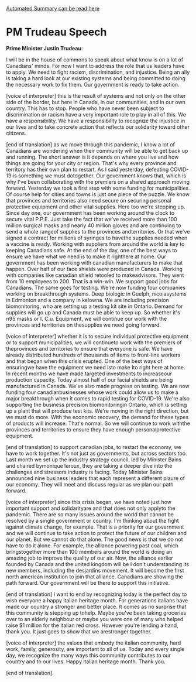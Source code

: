 [Automated Summary can be read here](./trudeau_summary.md)

# PM Trudeau Speech



**Prime Minister Justin Trudeau**:

I will be in the house of commons to speak about what know is on a lot of Canadians' minds.
For now I want to address the role that us leaders have to apply.
We need to fight racism, discrimination, and injustice.
Being an ally is taking a hard look at our existing systems and being committed to doing the necessary work to fix them.
Our government is ready to take action.
 

[voice of interpreter] this is the result of systems and not only on the other side of the border, but here in Canada, in our communities, and in our own country.
This has to stop.
People who have never been subject to discrimination or racism have a very important role to play in all of this.
We have a responsibility.
We have a responsibility to recognize the injustice in our lives and to take concrete action that reflects our solidarity toward other citizens.


[end of translation] as we move through this pandemic, I know a lot of Canadians are wondering when their community will be able to get back up and running.
The short answer is it depends on where you live and how things are going for your city or region.
That's why every province and territory has their own plan to restart.
As I said yesterday, defeating COVID-19 is something we must dotogether.
Our government knows that, which is why I've been collaborating with the premiers on a shared approach moving forward.
Yesterday we took a first step with some funding for municipalities.
Of course help for cities and towns is just one piece of the puzzle.
We know that provinces and territories also need secure on securing personal protective equipment and other vital supplies.
Here too we're stepping up. Since day one, our government has been working around the clock to secure vital P.P.E. Just take the fact that we've received more than 100 million surgical masks and nearly 40 million gloves and are continuing to send a whole rangeof supplies to the provinces andterritories.
Or that we've signed a contract for millions of syringes to havethe supplies needed when a vaccine is ready.
Working with suppliers from around the world is key to keeping Canadians safe.
At the end of the day, one of the best ways to ensure we have what we need is to make it righthere at home.
Our government has been working with canadian manufacturers to make that happen.
Over half of our face shields were produced in Canada.
Working with companies like canadian shield retooled to makeadvisors.
They went from 10 employees to 200.
That is a win-win.
We support good jobs for Canadians.
The same goes for testing.
We're now funding four companies working on breakthrough systems.
Deep biologic in Guelph, nicoiasystems in Edmonton and a company in kelowna.
We are including precision biomonitoring, who are setting up a testing kit site in Ontario.
Demand for supplies will go up and Canada must be able to keep up. So whether it's n95 masks or I. C.u. Equipment, we will continue our work with the provinces and territories on thesupplies we need going forward.
 

[voice of interpreter] whether it is to secure individual protective equipment or to support municipalities, we will continueto work with the premiers of theprovinces and territories to ensure that everyone is safe.
We have already distributed hundreds of thousands of items to front-line workers and that began when this crisis erupted.
One of the best ways of ensuringwe have the equipment we need isto make Ito right here at home.
In recent months we have made targeted investments to increaseour production capacity.
Today almost half of our facial shields are being manufactured in Canada.
We've also made progress on testing.
We are now funding four canadianbusinesses whose work could allow us to make a major breakthrough when it comes to rapid testing for COVID-19. We're also supporting the business precision biomonitoringin Ontario, which is setting up a plant that will produce test kits.
We're moving in the right direction, but we must do more.
With the economic recovery, the demand for these types of products will increase.
That's normal.
So we will continue to work withthe provinces and territories to ensure they have enough personalprotective equipment.


[end of translation] to support canadian jobs, to restart the economy, we have to work together.
It's not just as governments, but across sectors too.
Last month we set up the industry strategy council, led by Minister Bains and chaired bymonique leroux, they are taking a deeper dive into the challenges and stressors industry is facing.
Today Minister Bains announced nine business leaders that each represent a different plaure of our economy.
They will meet and discuss regular as we plan our path forward.
 

[voice of interpreter] since this crisis began, we have noted just how important support and solidarityare and that does not only applyto the pandemic.
There are so many issues around the world that cannot be resolved by a single government or country.
I'm thinking about the fight against climate change, for example.
That is a priority for our government and we will continue to take action to protect the future of our children and our planet.
But we cannot do that alone.
The good news is that we do not have to do it alone.
For example, the alliance powering past coal, which bringstogether more than 100 members around the world is doing an amazing job to improve the quality of our air.
Now, the alliance earlier founded by Canada and the united kingdom will be I don't understanding its new members, including the desjardins movement.
It will become the first north american institution to join that alliance.
Canadians are showing the path forward.
Our government will be there to support this initiative.


[end of translation] I want to end by recognizing today is the perfect day to wish everyone a happy italian heritage month.
For generations italians have made our country a stronger and better place.
It comes as no surprise that this community is stepping up tohelp.
Maybe you've been taking groceries over to an elderly neighbour or maybe you were one of many who helped raise $1 million for the italian red cross.
However you're lending a hand, thank you.
It just goes to show that we arestronger together.
 

[voice of interpreter] the values that embody the italian community, hard work, family, generosity, are important to all of us. Today and every single day, we recognize the many ways this community contributes to our country and to our lives.
Happy italian heritage month.
Thank you.


[end of translation].
